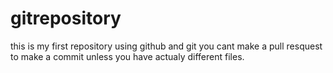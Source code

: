 # gitrepository
this is my first repository using github and git 
you cant make a pull resquest to make a commit unless you have actualy different files.
